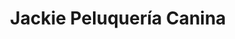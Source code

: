 ---
title: "Jackie Peluquería Canina"
url: /sant-boi-de-llobregat/jackie-peluqueria-canina/
shop: peluquería canina
---